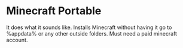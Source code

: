 # Minecraft Portable
It does what it sounds like. Installs Minecraft without having it go to %appdata% or any other outside folders.
Must need a paid minecraft account.
